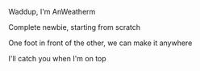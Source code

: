 Waddup, I'm AnWeatherm

Complete newbie, starting from scratch

One foot in front of the other, we can make it anywhere

I'll catch you when I'm on top

